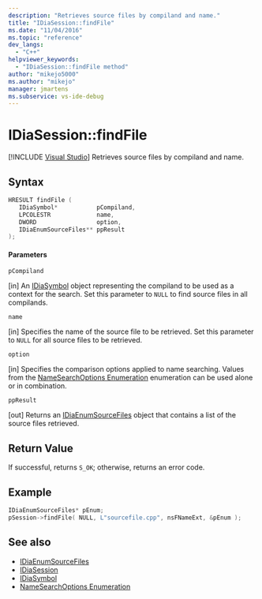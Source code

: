 ```yaml
---
description: "Retrieves source files by compiland and name."
title: "IDiaSession::findFile"
ms.date: "11/04/2016"
ms.topic: "reference"
dev_langs:
  - "C++"
helpviewer_keywords:
  - "IDiaSession::findFile method"
author: "mikejo5000"
ms.author: "mikejo"
manager: jmartens
ms.subservice: vs-ide-debug
---
```

# IDiaSession::findFile

 [!INCLUDE [Visual Studio](~/includes/applies-to-version/vs-windows-only.md)]
Retrieves source files by compiland and name.

## Syntax

```C++
HRESULT findFile ( 
   IDiaSymbol*           pCompiland,
   LPCOLESTR             name,
   DWORD                 option,
   IDiaEnumSourceFiles** ppResult
);
```

#### Parameters
 `pCompiland`

[in] An [IDiaSymbol](../../debugger/debug-interface-access/idiasymbol.md) object representing the compiland to be used as a context for the search. Set this parameter to `NULL` to find source files in all compilands.

 `name`

[in] Specifies the name of the source file to be retrieved. Set this parameter to `NULL` for all source files to be retrieved.

 `option`

[in] Specifies the comparison options applied to name searching. Values from the [NameSearchOptions Enumeration](../../debugger/debug-interface-access/namesearchoptions.md) enumeration can be used alone or in combination.

 `ppResult`

[out] Returns an [IDiaEnumSourceFiles](../../debugger/debug-interface-access/idiaenumsourcefiles.md) object that contains a list of the source files retrieved.

## Return Value
 If successful, returns `S_OK`; otherwise, returns an error code.

## Example

```C++
IDiaEnumSourceFiles* pEnum;
pSession->findFile( NULL, L"sourcefile.cpp", nsFNameExt, &pEnum );
```

## See also
- [IDiaEnumSourceFiles](../../debugger/debug-interface-access/idiaenumsourcefiles.md)
- [IDiaSession](../../debugger/debug-interface-access/idiasession.md)
- [IDiaSymbol](../../debugger/debug-interface-access/idiasymbol.md)
- [NameSearchOptions Enumeration](../../debugger/debug-interface-access/namesearchoptions.md)
